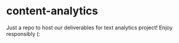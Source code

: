 # content-analytics

Just a repo to host our deliverables for text analytics project!
Enjoy responsibly (:
